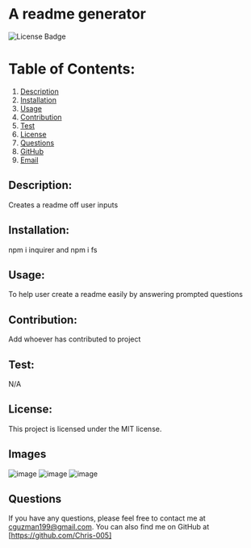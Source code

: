 # A readme generator
![License Badge](https://img.shields.io/badge/License-MIT&message=License&color=blue)

# Table of Contents:

1. [Description](#description)
2. [Installation](#installation)
3. [Usage](#usage)
4. [Contribution](#contribution)
5. [Test](#test)
6. [License](#license)
7. [Questions](#questions)
8. [GitHub](#github)
9. [Email](#email)

## Description:
Creates a readme off user inputs

## Installation:
npm i inquirer and npm i fs

## Usage:
To help user create a readme easily by answering prompted questions

## Contribution:
Add whoever has contributed to project

## Test:
N/A

## License:
 This project is licensed under the MIT license.

 ## Images
![image](https://github.com/user-attachments/assets/32ef90fc-cb60-460d-bb6b-87b730fb1dc4)
![image](https://github.com/user-attachments/assets/80708489-4c59-4fcf-80fe-3440dac1f21a)
![image](https://github.com/user-attachments/assets/3384075a-8b51-491c-bc25-67752f1bde97)


## Questions

If you have any questions, please feel free to contact me at cguzman199@gmail.com.
You can also find me on GitHub at [https://github.com/Chris-005]
